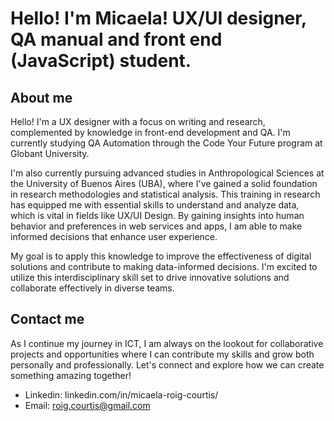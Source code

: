 # Hello! I'm Micaela! UX/UI designer, QA manual and front end (JavaScript) student.
## About me

Hello! I'm a UX designer with a focus on writing and research, complemented by knowledge in front-end development and QA. I'm currently studying QA Automation through the Code Your Future program at Globant University. 

I'm also currently pursuing advanced studies in Anthropological Sciences at the University of Buenos Aires (UBA), where I've gained a solid foundation in research methodologies and statistical analysis. This training in research has equipped me with essential skills to understand and analyze data, which is vital in fields like UX/UI Design. By gaining insights into human behavior and preferences in web services and apps, I am able to make informed decisions that enhance user experience.
 
My goal is to apply this knowledge to improve the effectiveness of digital solutions and contribute to making data-informed decisions. I'm excited to utilize this interdisciplinary skill set to drive innovative solutions and collaborate effectively in diverse teams.


## Contact me
As I continue my journey in ICT, I am always on the lookout for collaborative projects and opportunities where I can contribute my skills and grow both personally and professionally. Let's connect and explore how we can create something amazing together!

- Linkedin: linkedin.com/in/micaela-roig-courtis/
- Email: roig.courtis@gmail.com
